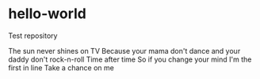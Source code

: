 # hello-world
Test repository

The sun never shines on TV
Because your mama don't dance and your daddy don't rock-n-roll
Time after time
So if you change your mind I'm the first in line
Take a chance on me
